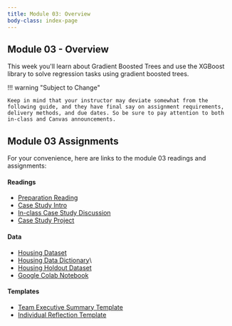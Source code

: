 ```yaml
---
title: Module 03: Overview
body-class: index-page
---
```


## Module 03 - Overview

This week you'll learn about Gradient Boosted Trees and use the XGBoost library to solve regression tasks using gradient boosted trees.

!!! warning "Subject to Change"
	
	Keep in mind that your instructor may deviate somewhat from the following guide, and they have final say on assignment requirements, delivery methods, and due dates. So be sure to pay attention to both in-class and Canvas announcements.

## Module 03 Assignments

For your convenience, here are links to the module 03 readings and assignments:

#### Readings

* [Preparation Reading](./reading.html)
* [Case Study Intro](./intro.html)
* [In-class Case Study Discussion](./discussion.html)
* [Case Study Project](./project.html)

#### Data

* [Housing Dataset](https://raw.githubusercontent.com/byui-cse/cse450-course/master/data/housing.csv)
* [Housing Data Dictionary](./housing-dictionary.txt)\
* [Housing Holdout Dataset](https://raw.githubusercontent.com/byui-cse/cse450-course/master/data/housing_holdout_test.csv)
* [Google Colab Notebook](https://colab.research.google.com/github/byui-cse/cse450-course/blob/master/notebooks/starter_housing.ipynb)

#### Templates

* [Team Executive Summary Template](./summary.docx)
* [Individual Reflection Template]({{URLROOT}}/course/reflection.docx)